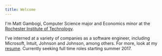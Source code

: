```yaml
---
title: Welcome
---
```


I'm Matt Gambogi, Computer Science major and Economics minor at the [Rochester
Institute of Technology][rit].

I've interned at a variety of companies as a software engineer, including
Microsoft, Intuit, Johnson and Johnson, among others. For more, look at my
[resume][res]. Currently seeking full time roles starting summer 2017.

[rit]: https://rit.edu "Rochester Institute of Technology"
[res]: https://github.com/gambogi/resume/raw/master/resume.pdf
[gh]: https://github.com/gambogi "Matt Gambogi's Github"

